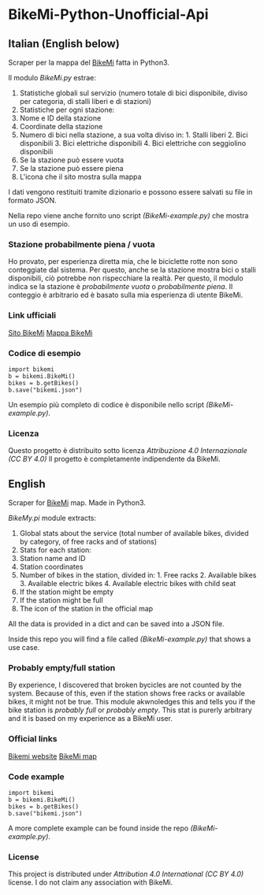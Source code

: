 # BikeMi-Python-Unofficial-Api

## Italian (English below)
Scraper per la mappa del [BikeMi](https://www.bikemi.com/it/mappa-stazioni.aspx) fatta in Python3.

Il modulo *BikeMi.py* estrae:
1. Statistiche globali sul servizio (numero totale di bici disponibile, diviso per categoria, di stalli liberi e di stazioni)
2. Statistiche per ogni stazione:
  1. Nome e ID della stazione
  2. Coordinate della stazione
  3. Numero di bici nella stazione, a sua volta diviso in:
    1. Stalli liberi
    2. Bici disponibili
    3. Bici elettriche disponibili
    4. Bici elettriche con seggiolino disponibili
  4. Se la stazione può essere vuota
  5. Se la stazione può essere piena
  6. L'icona che il sito mostra sulla mappa

I dati vengono restituiti tramite dizionario e possono essere salvati su file in formato JSON.

Nella repo viene anche fornito uno script *(BikeMi-example.py)* che mostra un uso di esempio.

### Stazione probabilmente piena / vuota
Ho provato, per esperienza diretta mia, che le biciclette rotte non sono conteggiate dal sistema. Per questo, anche se la stazione mostra bici o stalli disponibili, ciò potrebbe non rispecchiare la realtà.
Per questo, il modulo indica se la stazione è *probabilmente vuota* o *probabilmente piena*. Il conteggio è arbitrario ed è basato sulla mia esperienza di utente BikeMi.

### Link ufficiali
[Sito BikeMi](https://www.bikemi.com/)
[Mappa BikeMi](https://www.bikemi.com/it/mappa-stazioni.aspx)

### Codice di esempio

    import bikemi
    b = bikemi.BikeMi()
    bikes = b.getBikes()
    b.save("bikemi.json")

Un esempio più completo di codice è disponibile nello script *(BikeMi-example.py)*.

### Licenza
Questo progetto è distribuito sotto licenza *Attribuzione 4.0 Internazionale (CC BY 4.0)*
Il progetto è completamente indipendente da BikeMi.

## English
Scraper for [BikeMi](https://www.bikemi.com/it/mappa-stazioni.aspx) map. Made in Python3.

*BikeMy.pi* module extracts:
1. Global stats about the service (total number of available bikes, divided by category, of free racks and of stations)
2. Stats for each station:
  1. Station name and ID
  2. Station coordinates
  3. Number of bikes in the station, divided in:
    1. Free racks
    2. Available bikes
    3. Available electric bikes
    4. Available electric bikes with child seat
  4. If the station might be empty
  5. If the station might be full
  6. The icon of the station in the official map

All the data is provided in a dict and can be saved into a JSON file.

Inside this repo you will find a file called *(BikeMi-example.py)* that shows a use case.

### Probably empty/full station
By experience, I discovered that broken bycicles are not counted by the system. Because of this, even if the station shows free racks or available bikes, it might not be true.
This module akwnoledges this and tells you if the bike station is *probably full* or *probably empty*. This stat is purerly arbitrary and it is based on my experience as a BikeMi user.

### Official links
[Bikemi website](https://www.bikemi.com/)
[BikeMi map](https://www.bikemi.com/it/mappa-stazioni.aspx)


### Code example

    import bikemi
    b = bikemi.BikeMi()
    bikes = b.getBikes()
    b.save("bikemi.json")

A more complete example can be found inside the repo *(BikeMi-example.py)*.

### License
This project is distributed under *Attribution 4.0 International (CC BY 4.0)* license.
I do not claim any association with BikeMi.
